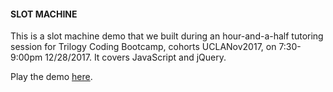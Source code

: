 #### SLOT MACHINE
This is a slot machine demo that we built during an hour-and-a-half tutoring session for Trilogy Coding Bootcamp, cohorts UCLANov2017, on 7:30-9:00pm 12/28/2017. It covers JavaScript and jQuery.

Play the demo [here](https://winniecluk.github.io/slot-machine/).
